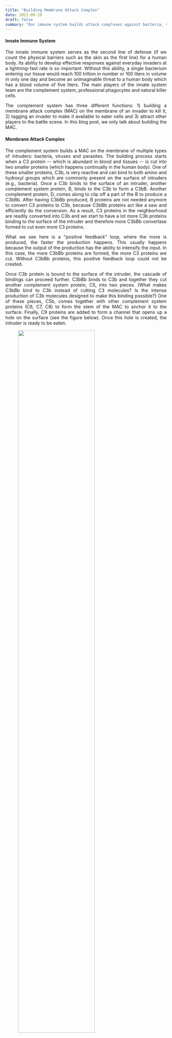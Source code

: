 ```yaml
---
title: "Building Membrane Attack Complex"
date: 2021-09-29
draft: false
summary: "Our immune system builds attack complexes against bacteria, viruses and parasites. How they are put into place and the mechanisms used along the way might offer lessons to the cybersecurity area."
---
```

<style>
p    {text-align: justify}
</style>
<h4>Innate Immune System</h4>
<p>The innate immune system serves as the second line of defense (if we count the physical barriers such as the skin as the first line) for a human body. Its ability to develop effective responses against everyday invaders at a lightning-fast rate is so important. Without this ability, a single bacterium entering our tissue would reach 100 trillion in number or 100 liters in volume in only one day and become an unimaginable threat to a human body which has a blood volume of five liters. The main players of the innate system team are the complement system, professional phagocytes and natural killer cells.</p>
<p>
The complement system has three different functions: 1) building a membrane attack complex (MAC) on the membrane of an invader to kill it, 2) tagging an invader to make it available to eater cells and 3) attract other players to the battle scene. In this blog post, we only talk about building the MAC. 
</p>
<h4>Membrane Attack Complex</h4>
<p>
The complement system builds a MAC on the membrane of multiple types of intruders: bacteria, viruses and parasites. The building process starts when a C3 protein -- which is abundant in blood and tissues -- is cut into two smaller proteins (which happens continually in the human body). One of these smaller proteins, C3b, is very reactive and can bind to both amino and hydroxyl groups which are commonly present on the surface of intruders (e.g., bacteria). Once a C3b binds to the surface of an intruder, another complement system protein, B, binds to the C3b to form a C3bB. Another complement protein, D, comes along to clip off a part of the B to produce a C3bBb. After having C3bBb produced, B proteins are not needed anymore to convert C3 proteins to C3b, because C3bBb proteins act like a saw and efficiently do the conversion. As a result, C3 proteins in the neighborhood are readily converted into C3b and we start to have a lot more C3b proteins binding to the surface of the intruder and therefore more C3bBb convertase formed to cut even more C3 proteins. 
</p>
<p>
What we see here is a "positive feedback" loop, where the more is produced, the faster the production happens. This usually happens because the output of the production has the ability to intensify the input. In this case, the more C3bBb proteins are formed, the more C3 proteins are cut. Without C3bBb proteins, this positive feedback loop could not be created.
</p>
<p>
Once C3b protein is bound to the surface of the intruder, the cascade of bindings can proceed further. C3bBb binds to C3b and together they cut another complement system protein, C5, into two pieces. (What makes C3bBb bind to C3b instead of cutting C3 molecules? Is the intense production of C3b molecules designed to make this binding possible?) One of these pieces, C5b, comes together with other complement system proteins (C6, C7, C8) to form the stem of the MAC to anchor it to the surface. Finally, C9 proteins are added to form a channel that opens up a hole on the surface (see the figure below). Once this hole is created, the intruder is ready to be eaten.
</p>
<figure>
<img style="width: 75%" src="/mac.png">
<figcaption style="text-align: center; font-style: italic">Taken from "How the immunity system works"</figcaption>
</figure>
<h4>Effects on Human Cells</h4>
<p>
However, human cells are safe from the complement system. An enzyme called MCP on the surface of human cells accelerates the process where C3b proteins are made inactive by other blood proteins. Another protein DAF -- again on the human cells -- accelerates the destruction of C3bBb proteins by other proteins in the blood. These prevent the positive feedback loop from starting in the first place. Yet another protein C59 does not allow C9 proteins to be added to the developing MAC. 
</p>

<h4>Lessons for Cybersecurity</h4>
<p>
The dependency of the MAC building process on many players makes it more controllable, meaning that the process can easily be stopped with a lack of a single player. In fact, this controllability allows human cells to remain safe. The defense systems we build against cyber attacks can also be made dependent on multiple conditions for the ease of control.  

The positive feedback loop seems to be key to the speed. The idea of the positive feedback loop can be adopted for time-critical cyber defenses. Interestingly though, this idea seems to be applicable only when the defense is mounted over time. Today's cyber defenses are usually not like that, meaning they are usually already in place. The positive feedback loop idea seems to have potential for other areas of cybersecurity (like fuzz testing) as well. 

Another interesting point is that there are multiple stages in the development of the defense. A protein can take on different responsibilities in different stages, like C3bBb acting like a saw in an earlier stage and later on binding to C3b to form another cutter.
</p>


<h5>References</h5>
<ul>
<li>Sompayrac, Lauren. How the Immune System Works. Fifth ed., John Wiley & Sons, Ltd, 2016.</il>
<li>"Homeostasis and Negative/Positive Feedback" YouTube, uploaded by Amoeba Sisters, 7 September 2017, https://www.youtube.com/watch?v=Iz0Q9nTZCw4</il>
</ul>
